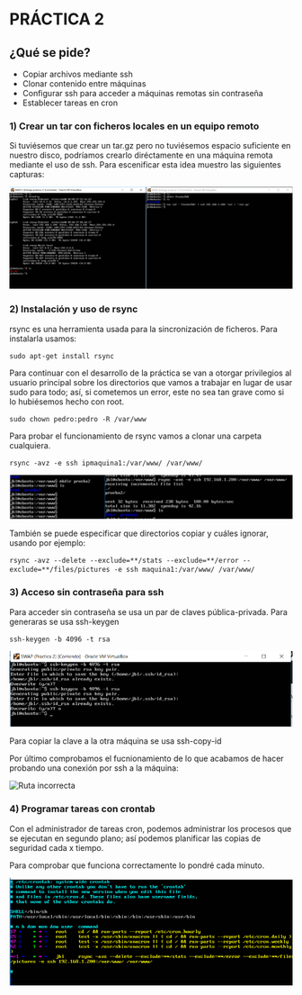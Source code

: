 # PRÁCTICA 2

## ¿Qué se pide?
 - Copiar archivos mediante ssh
 - Clonar contenido entre máquinas
 - Configurar ssh para acceder a máquinas remotas sin contraseña
 - Establecer tareas en cron

### 1) Crear un tar con ficheros locales en un equipo remoto
Si tuviésemos que crear un tar.gz pero no tuviésemos espacio suficiente en nuestro disco, 
podríamos crearlo diréctamente en una máquina remota mediante el uso de ssh. 
Para escenificar esta idea muestro las siguientes capturas:

![Ruta incorrecta](./img/targz.PNG)

### 2) Instalación y uso de rsync
rsync es una herramienta usada para la sincronización de ficheros. Para instalarla usamos:
~~~
sudo apt-get install rsync
~~~
Para continuar con el desarrollo de la práctica se van a otorgar privilegios al usuario principal sobre
los directorios que vamos a trabajar en lugar de usar sudo para todo; así, si cometemos un error,
este no sea tan grave como si lo hubiésemos hecho con root.
~~~
sudo chown pedro:pedro -R /var/www
~~~

Para probar el funcionamiento de rsync vamos a clonar una carpeta cualquiera. 
~~~
rsync -avz -e ssh ipmaquina1:/var/www/ /var/www/ 
~~~
![Ruta incorrecta](./img/rsync.PNG)

También se puede especificar que directorios copiar y cuáles ignorar, usando por ejemplo:
~~~
rsync -avz --delete --exclude=**/stats --exclude=**/error --
exclude=**/files/pictures -e ssh maquina1:/var/www/ /var/www/
~~~

### 3) Acceso sin contraseña para ssh
Para acceder sin contraseña se usa un par de claves pública-privada. Para generaras se usa ssh-keygen
~~~
ssh-keygen -b 4096 -t rsa
~~~
![Ruta incorrecta](./img/ssh-keygen.PNG)

Para copiar la clave a la otra máquina se usa ssh-copy-id

Por último comprobamos el fucnionamiento de lo que acabamos de hacer probando una conexión por ssh
a la máquina:

![Ruta incorrecta](./img/ssh-contraseña.PNG)

### 4) Programar tareas con crontab
Con el administrador de tareas cron, podemos administrar los procesos que se ejecutan en segundo 
plano; así podemos planificar las copias de seguridad cada x tiempo.

Para comprobar que funciona correctamente lo pondré cada minuto.

![Ruta incorrecta](./img/crontab.PNG)













